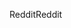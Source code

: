 <span data-ttu-id="a97e4-101">Reddit</span><span class="sxs-lookup"><span data-stu-id="a97e4-101">Reddit</span></span>